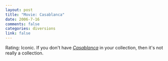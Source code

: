 ```yaml
--- 
layout: post
title: "Movie: Casablanca"
date: 2006-7-16
comments: false
categories: diversions
link: false
---
```

Rating: Iconic. If you don't have <i><a href="http://imdb.com/title/tt0034583/" title="Casablanca">Casablanca</a></i> in your collection, then it's not really a collection.

